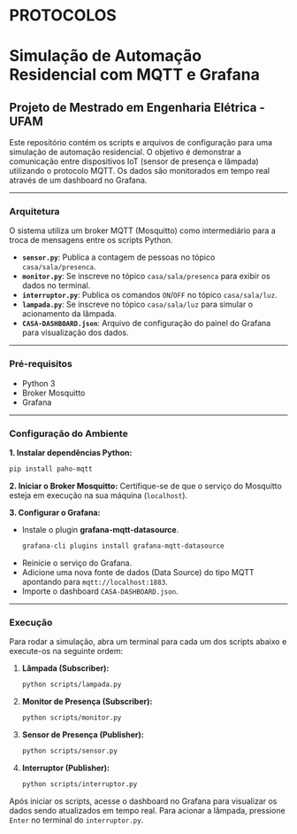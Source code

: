 # PROTOCOLOS
# Simulação de Automação Residencial com MQTT e Grafana

## Projeto de Mestrado em Engenharia Elétrica - UFAM

Este repositório contém os scripts e arquivos de configuração para uma simulação de automação residencial. O objetivo é demonstrar a comunicação entre dispositivos IoT (sensor de presença e lâmpada) utilizando o protocolo MQTT. Os dados são monitorados em tempo real através de um dashboard no Grafana.

---

### Arquitetura

O sistema utiliza um broker MQTT (Mosquitto) como intermediário para a troca de mensagens entre os scripts Python.

* **`sensor.py`**: Publica a contagem de pessoas no tópico `casa/sala/presenca`.
* **`monitor.py`**: Se inscreve no tópico `casa/sala/presenca` para exibir os dados no terminal.
* **`interruptor.py`**: Publica os comandos `ON`/`OFF` no tópico `casa/sala/luz`.
* **`lampada.py`**: Se inscreve no tópico `casa/sala/luz` para simular o acionamento da lâmpada.
* **`CASA-DASHBOARD.json`**: Arquivo de configuração do painel do Grafana para visualização dos dados.

---

### Pré-requisitos

* Python 3
* Broker Mosquitto
* Grafana

---

### Configuração do Ambiente

**1. Instalar dependências Python:**
```bash
pip install paho-mqtt
```

**2. Iniciar o Broker Mosquitto:**
Certifique-se de que o serviço do Mosquitto esteja em execução na sua máquina (`localhost`).

**3. Configurar o Grafana:**
* Instale o plugin **grafana-mqtt-datasource**.
    ```bash
    grafana-cli plugins install grafana-mqtt-datasource
    ```
* Reinicie o serviço do Grafana.
* Adicione uma nova fonte de dados (Data Source) do tipo MQTT apontando para `mqtt://localhost:1883`.
* Importe o dashboard `CASA-DASHBOARD.json`.

---

### Execução

Para rodar a simulação, abra um terminal para cada um dos scripts abaixo e execute-os na seguinte ordem:

1.  **Lâmpada (Subscriber):**
    ```bash
    python scripts/lampada.py
    ```

2.  **Monitor de Presença (Subscriber):**
    ```bash
    python scripts/monitor.py
    ```

3.  **Sensor de Presença (Publisher):**
    ```bash
    python scripts/sensor.py
    ```

4.  **Interruptor (Publisher):**
    ```bash
    python scripts/interruptor.py
    ```

Após iniciar os scripts, acesse o dashboard no Grafana para visualizar os dados sendo atualizados em tempo real. Para acionar a lâmpada, pressione `Enter` no terminal do `interruptor.py`.
